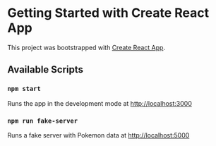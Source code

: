 # Getting Started with Create React App

This project was bootstrapped with [Create React App](https://github.com/facebook/create-react-app).

## Available Scripts
### `npm start`

Runs the app in the development mode at [http://localhost:3000](http://localhost:3000)

### `npm run fake-server`

Runs a fake server with Pokemon data at [http://localhost:5000](http://localhost:5000)
